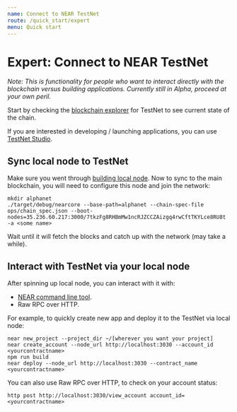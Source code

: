 ```yaml
---
name: Connect to NEAR TestNet
route: /quick_start/expert
menu: Quick start
---
```


# Expert: Connect to NEAR TestNet

_Note: This is functionality for people who want to interact directly with the blockchain versus building applications. Currently still in Alpha, proceed at your own peril._

Start by checking the [blockchain explorer](https://alphanet.nearprotocol.com/explorer) for TestNet to see current state of the chain.

If you are interested in developing / launching applications, you can use [TestNet Studio](https://alphanet.nearprotocol.com/explorer).

## Sync local node to TestNet

Make sure you went through [building local node](advanced.md). Now to sync to the main blockchain, you will need to configure this node and join the network:

```text
mkdir alphanet
./target/debug/nearcore --base-path=alphanet --chain-spec-file ops/chain_spec.json --boot-nodes=35.236.60.217:3000/7tkzFg8RHBmMw1ncRJZCCZAizgq4rwCftTKYLce8RU8t -a <some name>
```

Wait until it will fetch the blocks and catch up with the network \(may take a while\).

## Interact with TestNet via your local node

After spinning up local node, you can interact with it with:

* [NEAR command line tool](medium.md).
* Raw RPC over HTTP.

For example, to quickly create new app and deploy it to the TestNet via local node:

```text
near new_project --project_dir ~/[wherever you want your project]
near create_account --node_url http://localhost:3030 --account_id <yourcontractname>
npm run build
near deploy --node_url http://localhost:3030 --contract_name <yourcontractname>
```

You can also use Raw RPC over HTTP, to check on your account status:

```text
http post http://localhost:3030/view_account account_id=<yourcontractname>
```

